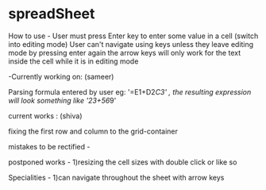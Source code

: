 # spreadSheet

How to use -
User must press Enter key to enter some value in a cell (switch into editing mode)
User can't navigate using keys unless they leave editing mode by pressing enter again
the arrow keys will only work for the text inside the cell while it is in editing mode

-Currently working on:  (sameer)

Parsing formula entered by user eg: '=E1+D2*C3' , the resulting expression will look something like '23+56*9'


current works :   (shiva)

fixing the first row and column to the grid-container



mistakes to be rectified -


postponed works -
1)resizing the cell sizes with double click or like so

Specialities -
1)can navigate throughout the sheet with arrow keys

